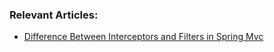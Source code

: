 ### Relevant Articles:

- [Difference Between Interceptors and Filters in Spring Mvc](https://www.baeldung.com/difference-between-interceptors-and-filters-in-spring-mvc/)
